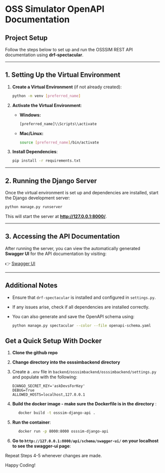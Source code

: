 # OSS Simulator OpenAPI Documentation

## Project Setup

Follow the steps below to set up and run the OSSSIM REST API documentation using **drf-spectacular**.

---

## **1. Setting Up the Virtual Environment**

1. **Create a Virtual Environment** (if not already created):

   ```sh
   python -m venv [preferred_name]
   ```

2. **Activate the Virtual Environment**:
   - **Windows:**

     ```sh
     [preferred_name]\\Scripts\\activate
     ```

   - **Mac/Linux:**

     ```sh
     source [preferred_name]/bin/activate
     ```

3. **Install Dependencies**:

   ```sh
   pip install -r requirements.txt
   ```

---

## **2. Running the Django Server**

Once the virtual environment is set up and dependencies are installed, start the Django development server:

```sh
python manage.py runserver
```

This will start the server at **<http://127.0.0.1:8000/>**.

---

## **3. Accessing the API Documentation**

After running the server, you can view the automatically generated **Swagger UI** for the API documentation by visiting:

👉 [Swagger UI](http://127.0.0.1:8000/api/schema/swagger-ui/)

---

## **Additional Notes**

- Ensure that `drf-spectacular` is installed and configured in `settings.py`.
- If any issues arise, check if all dependencies are installed correctly.
- You can also generate and save the OpenAPI schema using:

  ```sh
  python manage.py spectacular --color --file openapi-schema.yaml
  ```

## Get a Quick Setup With Docker

1. **Clone the github repo**  
2. **Change directory into the osssimbackend directory**  
3. Create a `.env` file in `backend/osssimbackend/osssimbackend/settings.py` and populate with the following:

    ```text
    DJANGO_SECRET_KEY='askDevsForKey'
    DEBUG=True
    ALLOWED_HOSTS=localhost,127.0.0.1
    ```

4. **Build the docker image - make sure the Dockerfile is in the directory** :

```sh
      docker build -t osssim-django-api . 
```

5. **Run the container**:

```sh
      docker run -p 8000:8000 osssim-django-api
```

6. **Go to `http://127.0.0.1:8000/api/schema/swagger-ui/` on your localhost to see the swagger-ui page**:

Repeat Steps 4-5 whenever changes are made.

Happy Coding!
